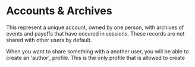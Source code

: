 # Accounts & Archives

This represent a unique account, owned by one person,
with archives of events and payoffs that have occured
in sessions. These records are not shared with other
users by default.

When you want to share something with a another user,
you will be able to create an 'author', profile. This
is the only profile that is allowed to create 